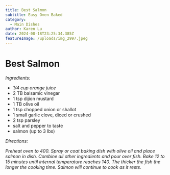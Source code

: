 ```yaml
---
title: Best Salmon
subtitle: Easy Oven Baked
category:
  - Main Dishes
author: Karen Lu
date: 2024-08-18T23:25:34.385Z
featureImage: /uploads/img_2997.jpeg
---
```

# Best Salmon

*Ingredients:*

* *1/4 cup orange juice*
*  2 TB balsamic vinegar
* 1 tsp dijion mustard 
* 1 TB olive oil
* 1 tsp chopped onion or shallot
* 1 small garlic clove, diced or crushed
* 2 tsp parsley
*  salt and pepper to taste
* salmon (up to 3 lbs)

*Directions:*

*Preheat oven to 400. Spray or coat baking dish with olive oil and place salmon in dish. Combine all other ingredients and pour over fish.  Bake 12 to 15 minutes until internal temperature reaches 140.  The thicker the fish the longer the cooking time.  Salmon will continue to cook as it rests.*